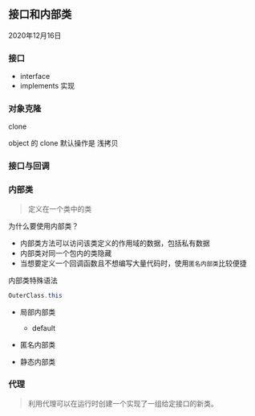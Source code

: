 ## 接口和内部类

2020年12月16日



### 接口

- interface  
- implements 实现





### 对象克隆

clone

object 的 clone 默认操作是 浅拷贝



### 接口与回调



### 内部类

> 定义在一个类中的类



为什么要使用内部类？

- 内部类方法可以访问该类定义的作用域的数据，包括私有数据
- 内部类对同一个包内的类隐藏
- 当想要定义一个回调函数且不想编写大量代码时，使用`匿名内部类`比较便捷



内部类特殊语法

```java
OuterClass.this
```



- 局部内部类
  - default

- 匿名内部类
- 静态内部类



### 代理

>  利用代理可以在运行时创建一个实现了一组给定接口的新类。




